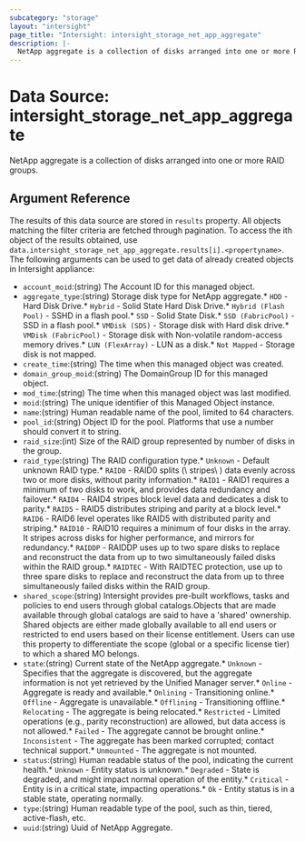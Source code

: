 ```yaml
---
subcategory: "storage"
layout: "intersight"
page_title: "Intersight: intersight_storage_net_app_aggregate"
description: |-
  NetApp aggregate is a collection of disks arranged into one or more RAID groups.
---
```


# Data Source: intersight_storage_net_app_aggregate
NetApp aggregate is a collection of disks arranged into one or more RAID groups.
## Argument Reference
The results of this data source are stored in `results` property.
All objects matching the filter criteria are fetched through pagination.
To access the ith object of the results obtained, use `data.intersight_storage_net_app_aggregate.results[i].<propertyname>`.
The following arguments can be used to get data of already created objects in Intersight appliance:
* `account_moid`:(string) The Account ID for this managed object. 
* `aggregate_type`:(string) Storage disk type for NetApp aggregate.* `HDD` - Hard Disk Drive.* `Hybrid` - Solid State Hard Disk Drive.* `Hybrid (Flash Pool)` - SSHD in a flash pool.* `SSD` - Solid State Disk.* `SSD (FabricPool)` - SSD in a flash pool.* `VMDisk (SDS)` - Storage disk with Hard disk drive.* `VMDisk (FabricPool)` - Storage disk with Non-volatile random-access memory drives.* `LUN (FlexArray)` - LUN as a disk.* `Not Mapped` - Storage disk is not mapped. 
* `create_time`:(string) The time when this managed object was created. 
* `domain_group_moid`:(string) The DomainGroup ID for this managed object. 
* `mod_time`:(string) The time when this managed object was last modified. 
* `moid`:(string) The unique identifier of this Managed Object instance. 
* `name`:(string) Human readable name of the pool, limited to 64 characters. 
* `pool_id`:(string) Object ID for the pool. Platforms that use a number should convert it to string. 
* `raid_size`:(int) Size of the RAID group represented by number of disks in the group. 
* `raid_type`:(string) The RAID configuration type.* `Unknown` - Default unknown RAID type.* `RAID0` - RAID0 splits (\ stripes\ ) data evenly across two or more disks, without parity information.* `RAID1` - RAID1 requires a minimum of two disks to work, and provides data redundancy and failover.* `RAID4` - RAID4 stripes block level data and dedicates a disk to parity.* `RAID5` - RAID5  distributes striping and parity at a block level.* `RAID6` - RAID6 level operates like RAID5 with distributed parity and striping.* `RAID10` - RAID10 requires a minimum of four disks in the array. It stripes across disks for higher performance, and mirrors for redundancy.* `RAIDDP` - RAIDDP uses up to two spare disks to replace and reconstruct the data from up to two simultaneously failed disks within the RAID group.* `RAIDTEC` - With RAIDTEC protection, use up to three spare disks to replace and reconstruct the data from up to three simultaneously failed disks within the RAID group. 
* `shared_scope`:(string) Intersight provides pre-built workflows, tasks and policies to end users through global catalogs.Objects that are made available through global catalogs are said to have a 'shared' ownership. Shared objects are either made globally available to all end users or restricted to end users based on their license entitlement. Users can use this property to differentiate the scope (global or a specific license tier) to which a shared MO belongs. 
* `state`:(string) Current state of the NetApp aggregate.* `Unknown` - Specifies that the aggregate is discovered, but the aggregate information is not yet retrieved by the Unified Manager server.* `Online` - Aggregate is ready and available.* `Onlining` - Transitioning online.* `Offline` - Aggregate is unavailable.* `Offlining` - Transitioning offline.* `Relocating` - The aggregate is being relocated.* `Restricted` - Limited operations (e.g., parity reconstruction) are allowed, but data access is not allowed.* `Failed` - The aggregate cannot be brought online.* `Inconsistent` - The aggregate has been marked corrupted; contact technical support.* `Unmounted` - The aggregate is not mounted. 
* `status`:(string) Human readable status of the pool, indicating the current health.* `Unknown` - Entity status is unknown.* `Degraded` - State is degraded, and might impact normal operation of the entity.* `Critical` - Entity is in a critical state, impacting operations.* `Ok` - Entity status is in a stable state, operating normally. 
* `type`:(string) Human readable type of the pool, such as thin, tiered, active-flash, etc. 
* `uuid`:(string) Uuid of  NetApp Aggregate. 
 